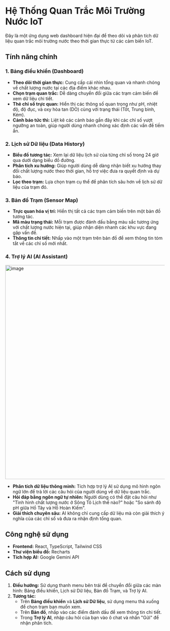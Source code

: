 # Hệ Thống Quan Trắc Môi Trường Nước IoT

Đây là một ứng dụng web dashboard hiện đại để theo dõi và phân tích dữ liệu quan trắc môi trường nước theo thời gian thực từ các cảm biến IoT.

## Tính năng chính

### 1. Bảng điều khiển (Dashboard)

- **Theo dõi thời gian thực:** Cung cấp cái nhìn tổng quan và nhanh chóng về chất lượng nước tại các địa điểm khác nhau.
- **Chọn trạm quan trắc:** Dễ dàng chuyển đổi giữa các trạm cảm biến để xem dữ liệu chi tiết.
- **Thẻ chỉ số trực quan:** Hiển thị các thông số quan trọng như pH, nhiệt độ, độ đục, và oxy hòa tan (DO) cùng với trạng thái (Tốt, Trung bình, Kém).
- **Cảnh báo tức thì:** Liệt kê các cảnh báo gần đây khi các chỉ số vượt ngưỡng an toàn, giúp người dùng nhanh chóng xác định các vấn đề tiềm ẩn.

### 2. Lịch sử Dữ liệu (Data History)

- **Biểu đồ tương tác:** Xem lại dữ liệu lịch sử của từng chỉ số trong 24 giờ qua dưới dạng biểu đồ đường.
- **Phân tích xu hướng:** Giúp người dùng dễ dàng nhận biết xu hướng thay đổi chất lượng nước theo thời gian, hỗ trợ việc đưa ra quyết định và dự báo.
- **Lọc theo trạm:** Lựa chọn trạm cụ thể để phân tích sâu hơn về lịch sử dữ liệu của trạm đó.

### 3. Bản đồ Trạm (Sensor Map)

- **Trực quan hóa vị trí:** Hiển thị tất cả các trạm cảm biến trên một bản đồ tương tác.
- **Mã màu trạng thái:** Mỗi trạm được đánh dấu bằng màu sắc tương ứng với chất lượng nước hiện tại, giúp nhận diện nhanh các khu vực đang gặp vấn đề.
- **Thông tin chi tiết:** Nhấp vào một trạm trên bản đồ để xem thông tin tóm tắt về các chỉ số mới nhất.

### 4. Trợ lý AI (AI Assistant)
<img width="1390" height="677" alt="image" src="https://github.com/user-attachments/assets/63a44085-326e-4d64-a0f7-c343cf0315e9" />

- **Phân tích dữ liệu thông minh:** Tích hợp trợ lý AI sử dụng mô hình ngôn ngữ lớn để trả lời các câu hỏi của người dùng về dữ liệu quan trắc.
- **Hỏi đáp bằng ngôn ngữ tự nhiên:** Người dùng có thể đặt câu hỏi như "Tình hình chất lượng nước ở Sông Tô Lịch thế nào?" hoặc "So sánh độ pH giữa Hồ Tây và Hồ Hoàn Kiếm".
- **Giải thích chuyên sâu:** AI không chỉ cung cấp dữ liệu mà còn giải thích ý nghĩa của các chỉ số và đưa ra nhận định tổng quan.

## Công nghệ sử dụng

-   **Frontend:** React, TypeScript, Tailwind CSS
-   **Thư viện biểu đồ:** Recharts
-   **Tích hợp AI:** Google Gemini API

## Cách sử dụng

1.  **Điều hướng:** Sử dụng thanh menu bên trái để chuyển đổi giữa các màn hình: Bảng điều khiển, Lịch sử Dữ liệu, Bản đồ Trạm, và Trợ lý AI.
2.  **Tương tác:**
    -   Trên **Bảng điều khiển** và **Lịch sử Dữ liệu**, sử dụng menu thả xuống để chọn trạm bạn muốn xem.
    -   Trên **Bản đồ**, nhấp vào các điểm đánh dấu để xem thông tin chi tiết.
    -   Trong **Trợ lý AI**, nhập câu hỏi của bạn vào ô chat và nhấn "Gửi" để nhận phân tích.
